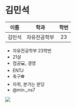 # 김민석 

| 이름 | 학과 | 학번 |
| :---: | :---: | :---: |
|김민석|자유전공학부|23|

- 자유전공학부 23학번 
- 21살
- 컴공💻, 경영
- ENTJ
- 축구⚽️
- 자취, 본가는 분당 
- @min._ns7 


<img src="./img/KakaoTalk_Photo_2024-03-09-16-54-01.jpeg" />





